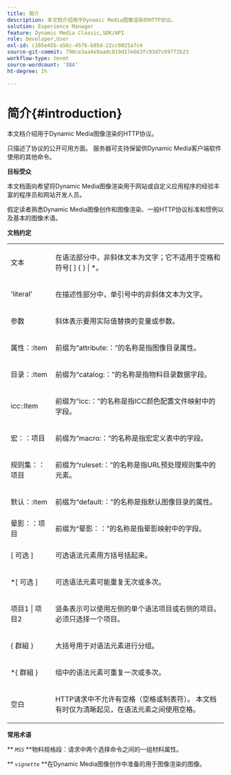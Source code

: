 ```yaml
---
title: 简介
description: 本文档介绍用于Dynamic Media图像渲染的HTTP协议。
solution: Experience Manager
feature: Dynamic Media Classic,SDK/API
role: Developer,User
exl-id: c185e45b-a56c-4576-b05d-22cc0025a7c4
source-git-commit: 790ce3aa4e9aadc019d17e663fc93d7c69772b23
workflow-type: tm+mt
source-wordcount: '384'
ht-degree: 1%

---
```


# 简介{#introduction}

本文档介绍用于Dynamic Media图像渲染的HTTP协议。

只描述了协议的公开可用方面。 服务器可支持保留供Dynamic Media客户端软件使用的其他命令。

**目标受众**

本文档面向希望将Dynamic Media图像渲染用于网站或自定义应用程序的经验丰富的程序员和网站开发人员。

假定读者熟悉Dynamic Media图像创作和图像渲染、一般HTTP协议标准和惯例以及基本的图像术语。

**文档约定**

<table id="simpletable_E96BA470B3CE4266A9E6ED0440A56C40"> 
 <tr class="strow"> 
  <td class="stentry"> <p>文本 </p> </td> 
  <td class="stentry"> <p>在语法部分中，非斜体文本为文字；它不适用于空格和符号[ ] { } | *。 </p> </td> 
 </tr> 
 <tr class="strow"> 
  <td class="stentry"> <p>'literal' </p> </td> 
  <td class="stentry"> <p>在描述性部分中，单引号中的非斜体文本为文字。 </p> </td> 
 </tr> 
 <tr class="strow"> 
  <td class="stentry"> <p> <span class="varname"> 参数 </span> </p> </td> 
  <td class="stentry"> <p>斜体表示要用实际值替换的变量或参数。 </p> </td> 
 </tr> 
 <tr class="strow"> 
  <td class="stentry"> <p> <span class="codeph"> 属性：:Item </span> </p> </td> 
  <td class="stentry"> <p>前缀为“attribute:：”的名称是指图像目录属性。 </p> </td> 
 </tr> 
 <tr class="strow"> 
  <td class="stentry"> <p> <span class="codeph"> 目录：:Item </span> </p> </td> 
  <td class="stentry"> <p>前缀为“catalog:：”的名称是指物料目录数据字段。 </p> </td> 
 </tr> 
 <tr class="strow"> 
  <td class="stentry"> <p> <span class="codeph"> icc::Item </span> </p> </td> 
  <td class="stentry"> <p>前缀为“icc:：”的名称是指ICC颜色配置文件映射中的字段。 </p> </td> 
 </tr> 
 <tr class="strow"> 
  <td class="stentry"> <p> <span class="codeph"> 宏：：项目 </span> </p> </td> 
  <td class="stentry"> <p>前缀为“macro:：”的名称是指宏定义表中的字段。 </p> </td> 
 </tr> 
 <tr class="strow"> 
  <td class="stentry"> <p> <span class="codeph"> 规则集：：项目 </span> </p> </td> 
  <td class="stentry"> <p>前缀为“ruleset:：”的名称是指URL预处理规则集中的元素。 </p> </td> 
 </tr> 
 <tr class="strow"> 
  <td class="stentry"> <p> <span class="codeph"> 默认：:Item </span> </p> </td> 
  <td class="stentry"> <p>前缀为“default:：”的名称是指默认图像目录的属性。 </p> </td> 
 </tr> 
 <tr class="strow"> 
  <td class="stentry"> <span class="codeph"> 晕影：：项目 </span> </td> 
  <td class="stentry"> <p>前缀为“晕影：：”的名称是指晕影映射中的字段。 </p> </td> 
 </tr> 
 <tr class="strow"> 
  <td class="stentry"> <p>[ <span class="varname"> 可选 </span> ] </p> </td> 
  <td class="stentry"> <p>可选语法元素用方括号括起来。 </p> </td> 
 </tr> 
 <tr class="strow"> 
  <td class="stentry"> <p>*[ <span class="varname"> 可选 </span> ] </p> </td> 
  <td class="stentry"> <p>可选语法元素可能重复无次或多次。 </p> </td> 
 </tr> 
 <tr class="strow"> 
  <td class="stentry"> <p> <span class="varname"> 项目1 </span>| <span class="varname"> 项目2 </span> </p> </td> 
  <td class="stentry"> <p>竖条表示可以使用左侧的单个语法项目或右侧的项目。 必须只选择一个项目。 </p> </td> 
 </tr> 
 <tr class="strow"> 
  <td class="stentry"> <p>{ <span class="varname"> 群組 </span> } </p> </td> 
  <td class="stentry"> <p>大括号用于对语法元素进行分组。 </p> </td> 
 </tr> 
 <tr class="strow"> 
  <td class="stentry"> <p>*{ <span class="varname"> 群組 </span> } </p> </td> 
  <td class="stentry"> <p>组中的语法元素可重复一次或多次。 </p> </td> 
 </tr> 
 <tr class="strow"> 
  <td class="stentry"> <p>空白 </p> </td> 
  <td class="stentry"> <p>HTTP请求中不允许有空格（空格或制表符）。 本文档有时仅为清晰起见，在语法元素之间使用空格。 </p> </td> 
 </tr> 
</table>

**常用术语**

** *`MSS`* **物料规格段：请求中两个选择命令之间的一组材料属性。

** *`vignette`* **在Dynamic Media图像创作中准备的用于图像渲染的图像。
